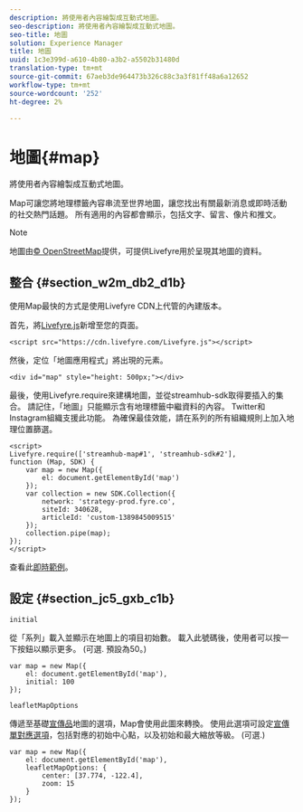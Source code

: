 ```yaml
---
description: 將使用者內容繪製成互動式地圖。
seo-description: 將使用者內容繪製成互動式地圖。
seo-title: 地圖
solution: Experience Manager
title: 地圖
uuid: 1c3e399d-a610-4b80-a3b2-a5502b31480d
translation-type: tm+mt
source-git-commit: 67aeb3de964473b326c88c3a3f81ff48a6a12652
workflow-type: tm+mt
source-wordcount: '252'
ht-degree: 2%

---
```



# 地圖{#map}

將使用者內容繪製成互動式地圖。

Map可讓您將地理標籤內容串流至世界地圖，讓您找出有關最新消息或即時活動的社交熱門話題。 所有適用的內容都會顯示，包括文字、留言、像片和推文。

>[!NOTE]
>
>地圖由[© OpenStreetMap](https://www.openstreetmap.org/copyright)提供，可提供Livefyre用於呈現其地圖的資料。

## 整合 {#section_w2m_db2_d1b}

使用Map最快的方式是使用Livefyre CDN上代管的內建版本。

首先，將[Livefyre.js](https://github.com/Livefyre/Livefyre.js)新增至您的頁面。

```
<script src="https://cdn.livefyre.com/Livefyre.js"></script> 
```

然後，定位「地圖應用程式」將出現的元素。

```
<div id="map" style="height: 500px;"></div>
```

最後，使用Livefyre.require來建構地圖，並從streamhub-sdk取得要插入的集合。 請記住，「地圖」只能顯示含有地理標籤中繼資料的內容。 Twitter和Instagram組織支援此功能。 為確保最佳效能，請在系列的所有組織規則上加入地理位置篩選。

```
<script> 
Livefyre.require(['streamhub-map#1', 'streamhub-sdk#2'], 
function (Map, SDK) { 
    var map = new Map({ 
        el: document.getElementById('map') 
    }); 
    var collection = new SDK.Collection({ 
        network: 'strategy-prod.fyre.co', 
        siteId: 340628, 
        articleId: 'custom-1389845009515' 
    }); 
    collection.pipe(map); 
}); 
</script>
```

查看此[即時範例](https://codepen.io/cheung31/pen/wkmbF)。

## 設定 {#section_jc5_gxb_c1b}

`initial`

從「系列」載入並顯示在地圖上的項目初始數。 載入此號碼後，使用者可以按一下按鈕以顯示更多。 (可選. 預設為50。)

```
var map = new Map({ 
    el: document.getElementById('map'), 
    initial: 100 
});
```

`leafletMapOptions`

傳遞至基礎[宣傳品](https://leafletjs.com/)地圖的選項，Map會使用此圖來轉換。 使用此選項可設定[宣傳單對應選項](https://leafletjs.com/reference.html#map-options)，包括對應的初始中心點，以及初始和最大縮放等級。 (可選.)

```
var map = new Map({ 
    el: document.getElementById('map'), 
    leafletMapOptions: { 
        center: [37.774, -122.4], 
        zoom: 15 
    } 
});
```

